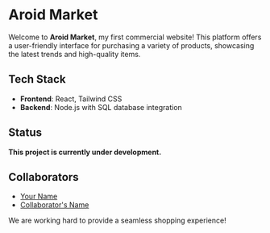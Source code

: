 # Aroid Market

Welcome to **Aroid Market**, my first commercial website! This platform offers a user-friendly interface for purchasing a variety of products,
showcasing the latest trends and high-quality items. 

## Tech Stack
- **Frontend**: React, Tailwind CSS
- **Backend**: Node.js with SQL database integration

## Status
**This project is currently under development.** 

## Collaborators
- [Your Name](link_to_your_profile)
- [Collaborator's Name](link_to_collaborator_profile)

We are working hard to provide a seamless shopping experience!
